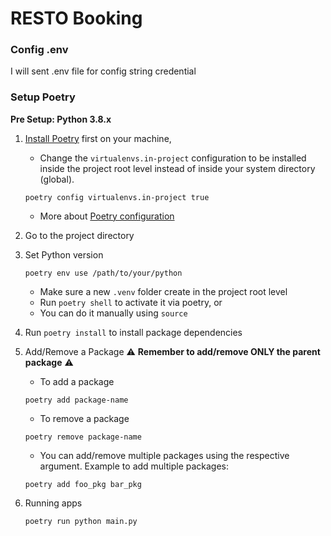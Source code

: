 # RESTO Booking

### Config .env 
I will sent .env file for config string credential

### Setup Poetry

**Pre Setup: Python 3.8.x**

1. [Install Poetry](https://python-poetry.org/docs/#installation) first on your machine,
   - Change the `virtualenvs.in-project` configuration to be installed inside the project root level instead of inside your system directory (global).
   ```
   poetry config virtualenvs.in-project true
   ```
   - More about [Poetry configuration](https://python-poetry.org/docs/configuration/)
2. Go to the project directory
3. Set Python version
   ```
   poetry env use /path/to/your/python
   ```
   - Make sure a new `.venv` folder create in the project root level
   - Run `poetry shell` to activate it via poetry, or
   - You can do it manually using `source`
4. Run `poetry install` to install package dependencies
5. Add/Remove a Package
⚠️ **Remember to add/remove ONLY the parent package** ⚠️

   - To add a package
   ```
   poetry add package-name
   ```
   - To remove a package
   ```
   poetry remove package-name
   ```

   - You can add/remove multiple packages using the respective argument.
     Example to add multiple packages:
   ```
   poetry add foo_pkg bar_pkg
   ```
6. Running apps
   ```
   poetry run python main.py
   ```